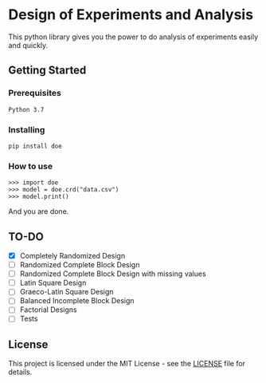 # Design of Experiments and Analysis
This python library gives you the power to do analysis of experiments easily and quickly.

## Getting Started
### Prerequisites
```
Python 3.7
```
### Installing
```
pip install doe
```
### How to use
```
>>> import doe
>>> model = doe.crd("data.csv")
>>> model.print()
```
And you are done.

## TO-DO
 - [x] Completely Randomized Design
 - [ ] Randomized Complete Block Design
 - [ ] Randomized Complete Block Design with missing values
 - [ ] Latin Square Design
 - [ ] Graeco-Latin Square Design
 - [ ] Balanced Incomplete Block Design
 - [ ] Factorial Designs
 - [ ] Tests

## License

This project is licensed under the MIT License - see the [LICENSE](LICENSE) file for details.
